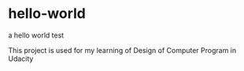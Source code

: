 # hello-world
a hello world test

This project is used for my learning of Design of Computer Program in Udacity

